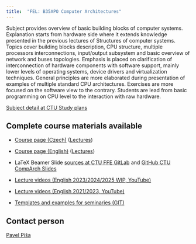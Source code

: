 ```yaml
---
title:  "FEL: B35APO Computer Architectures"
---
```


Subject provides overview of basic building blocks of computer systems.  Explanation starts from hardware side where it extends knowledge  presented in the previous lectures of Structures of computer systems. Topics cover building blocks description, CPU structure, multiple  processors interconnections, input/output subsystem and basic overview  of network and buses topologies. Emphasis is placed on clarification of  interconnection of hardware components with software support, mainly  lower levels of operating systems, device drivers and virtualization  techniques. General principles are more elaborated during presentation  of examples of multiple standard CPU architectures. Exercises are more  focused on the software view to the contrary. Students are lead from  basic programming on CPU level to the interaction with raw hardware.

[Subject detail at CTU Study plans](https://fel.cvut.cz/cz/education/bk/predmety/43/58/p4358606)

## Complete course materials available

- [Course page (Czech)](https://cw.fel.cvut.cz/wiki/courses/b35apo/start) ([Lectures](https://cw.fel.cvut.cz/wiki/courses/b35apo/lectures/start))

- [Course page (English)](https://cw.fel.cvut.cz/wiki/courses/b35apo/en/start) ([Lectures](https://cw.fel.cvut.cz/wiki/courses/b35apo/en/lectures/start))

- LaTeX Beamer Slide [sources at CTU FFE GitLab](https://gitlab.fel.cvut.cz/b35apo/apo-slides/) and [GitHub CTU CompArch Slides](https://github.com/cvut/comparch-slides)

- [Lecture videos (English 2023/2024/2025 WIP, YouTube)](https://www.youtube.com/playlist?list=PLQL6z4JeTTQl3tUGV5kM5Wt9ziZrV-fpI)

- [Lecture videos (English 2021/2023, YouTube)](https://www.youtube.com/playlist?list=PLQL6z4JeTTQnTrML7HgagbjdpCtvdyu0M)

- [Templates and examples for seminaries (GIT)](https://gitlab.fel.cvut.cz/b35apo/stud-support)

## Contact person

[Pavel Píša](https://udb.fel.cvut.cz/udb.phtml?_cmd=show&odn=uid=PISA,ou=People,o=feld.cvut.cz&_type=user&setlang=cz)
